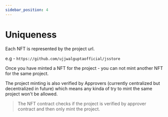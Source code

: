 ```yaml
---
sidebar_position: 4
---
```


# Uniqueness

Each NFT is represented by the project url. 

e.g - `https://github.com/ujjwalguptaofficial/jsstore`

Once you have minted a NFT for the project - you can not mint another NFT for the same project.

The project minting is also verified by Approvers (currently centralized but decentralized in future) which means any kinda of try to mint the same project won't be allowed.

> The NFT contract checks if the project is verified by approver contract and then only mint the project.


